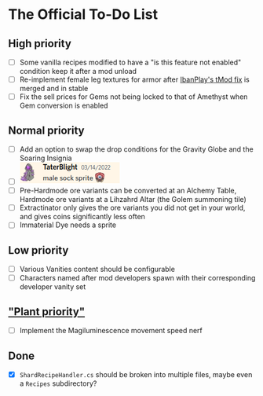 # The Official To-Do List
## High priority
- [ ] Some vanilla recipes modified to have a "is this feature not enabled" condition keep it after a mod unload
- [ ] Re-implement female leg textures for armor after [IbanPlay's tMod fix](https://github.com/tModLoader/tModLoader/pull/2277) is merged and in stable
- [ ] Fix the sell prices for Gems not being locked to that of Amethyst when Gem conversion is enabled
## Normal priority
- [ ] Add an option to swap the drop conditions for the Gravity Globe and the Soaring Insignia 
- [ ] ![lol](https://github.com/Shardion/ShardionsMod/blob/master/Screenshots/TaterBlight_Telling_Me_To_Make_Male_Legs_Sprites.png?raw=true)
- [ ] Pre-Hardmode ore variants can be converted at an Alchemy Table, Hardmode ore variants at a Lihzahrd Altar (the Golem summoning tile)
- [ ] Extractinator only gives the ore variants you did not get in your world, and gives coins significantly less often
- [ ] Immaterial Dye needs a sprite
## Low priority
- [ ] Various Vanities content should be configurable
- [ ] Characters named after mod developers spawn with their corresponding developer vanity set
## ["Plant priority"](https://github.com/Shardion/ShardionsMod/blob/master/Screenshots/Plant_Telling_Me_To_Make_Him_A_ToDo_List_Priority.png?raw=true)
- [ ] Implement the Magiluminescence movement speed nerf
## Done
- [X] `ShardRecipeHandler.cs` should be broken into multiple files, maybe even a `Recipes` subdirectory?
